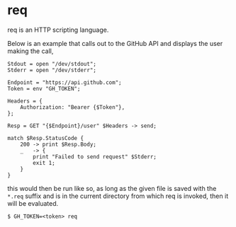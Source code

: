 # req

req is an HTTP scripting language.

Below is an example that calls out to the GitHub API and displays the user
making the call,

    Stdout = open "/dev/stdout";
    Stderr = open "/dev/stderr";

    Endpoint = "https://api.github.com";
    Token = env "GH_TOKEN";

    Headers = {
        Authorization: "Bearer {$Token"},
    };

    Resp = GET "{$Endpoint}/user" $Headers -> send;

    match $Resp.StatusCode {
        200 -> print $Resp.Body;
        _   -> {
            print "Failed to send request" $Stderr;
            exit 1;
        }
    }

this would then be run like so, as long as the given file is saved with the
`*.req` suffix and is in the current directory from which req is invoked, then
it will be evaluated.

    $ GH_TOKEN=<token> req
